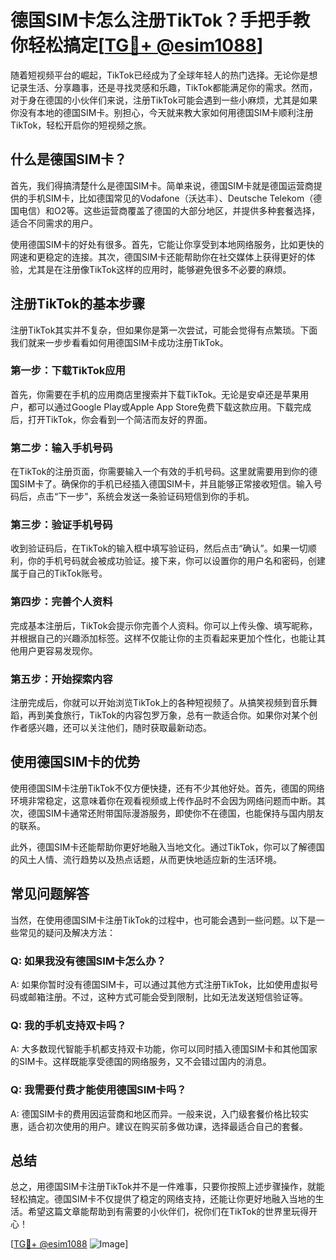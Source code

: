 # 德国SIM卡怎么注册TikTok？手把手教你轻松搞定[[TG💪+ @esim1088](https://t.me/s/esim1088)]

随着短视频平台的崛起，TikTok已经成为了全球年轻人的热门选择。无论你是想记录生活、分享趣事，还是寻找灵感和乐趣，TikTok都能满足你的需求。然而，对于身在德国的小伙伴们来说，注册TikTok可能会遇到一些小麻烦，尤其是如果你没有本地的德国SIM卡。别担心，今天就来教大家如何用德国SIM卡顺利注册TikTok，轻松开启你的短视频之旅。

## 什么是德国SIM卡？

首先，我们得搞清楚什么是德国SIM卡。简单来说，德国SIM卡就是德国运营商提供的手机SIM卡，比如德国常见的Vodafone（沃达丰）、Deutsche Telekom（德国电信）和O2等。这些运营商覆盖了德国的大部分地区，并提供多种套餐选择，适合不同需求的用户。

使用德国SIM卡的好处有很多。首先，它能让你享受到本地网络服务，比如更快的网速和更稳定的连接。其次，德国SIM卡还能帮助你在社交媒体上获得更好的体验，尤其是在注册像TikTok这样的应用时，能够避免很多不必要的麻烦。

## 注册TikTok的基本步骤

注册TikTok其实并不复杂，但如果你是第一次尝试，可能会觉得有点繁琐。下面我们就来一步步看看如何用德国SIM卡成功注册TikTok。

### 第一步：下载TikTok应用

首先，你需要在手机的应用商店里搜索并下载TikTok。无论是安卓还是苹果用户，都可以通过Google Play或Apple App Store免费下载这款应用。下载完成后，打开TikTok，你会看到一个简洁而友好的界面。

### 第二步：输入手机号码

在TikTok的注册页面，你需要输入一个有效的手机号码。这里就需要用到你的德国SIM卡了。确保你的手机已经插入德国SIM卡，并且能够正常接收短信。输入号码后，点击“下一步”，系统会发送一条验证码短信到你的手机。

### 第三步：验证手机号码

收到验证码后，在TikTok的输入框中填写验证码，然后点击“确认”。如果一切顺利，你的手机号码就会被成功验证。接下来，你可以设置你的用户名和密码，创建属于自己的TikTok账号。

### 第四步：完善个人资料

完成基本注册后，TikTok会提示你完善个人资料。你可以上传头像、填写昵称，并根据自己的兴趣添加标签。这样不仅能让你的主页看起来更加个性化，也能让其他用户更容易发现你。

### 第五步：开始探索内容

注册完成后，你就可以开始浏览TikTok上的各种短视频了。从搞笑视频到音乐舞蹈，再到美食旅行，TikTok的内容包罗万象，总有一款适合你。如果你对某个创作者感兴趣，还可以关注他们，随时获取最新动态。

## 使用德国SIM卡的优势

使用德国SIM卡注册TikTok不仅方便快捷，还有不少其他好处。首先，德国的网络环境非常稳定，这意味着你在观看视频或上传作品时不会因为网络问题而中断。其次，德国SIM卡通常还附带国际漫游服务，即使你不在德国，也能保持与国内朋友的联系。

此外，德国SIM卡还能帮助你更好地融入当地文化。通过TikTok，你可以了解德国的风土人情、流行趋势以及热点话题，从而更快地适应新的生活环境。

## 常见问题解答

当然，在使用德国SIM卡注册TikTok的过程中，也可能会遇到一些问题。以下是一些常见的疑问及解决方法：

### Q: 如果我没有德国SIM卡怎么办？

A: 如果你暂时没有德国SIM卡，可以通过其他方式注册TikTok，比如使用虚拟号码或邮箱注册。不过，这种方式可能会受到限制，比如无法发送短信验证等。

### Q: 我的手机支持双卡吗？

A: 大多数现代智能手机都支持双卡功能，你可以同时插入德国SIM卡和其他国家的SIM卡。这样既能享受德国的网络服务，又不会错过国内的消息。

### Q: 我需要付费才能使用德国SIM卡吗？

A: 德国SIM卡的费用因运营商和地区而异。一般来说，入门级套餐价格比较实惠，适合初次使用的用户。建议在购买前多做功课，选择最适合自己的套餐。

## 总结

总之，用德国SIM卡注册TikTok并不是一件难事，只要你按照上述步骤操作，就能轻松搞定。德国SIM卡不仅提供了稳定的网络支持，还能让你更好地融入当地的生活。希望这篇文章能帮助到有需要的小伙伴们，祝你们在TikTok的世界里玩得开心！

[[TG💪+ @esim1088](https://t.me/s/esim1088) ![Image](https://i.postimg.cc/4NQfJmqS/Snipaste-2025-05-13-00-14-12.png)]